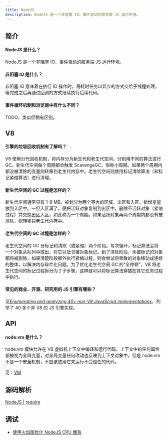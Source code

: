 ```yaml
---
title: NodeJS
description: NodeJS 是一个非阻塞 IO、事件驱动的服务端 JS 运行环境。
---
```


## 简介

#### NodeJS 是什么？

NodeJS 是一个非阻塞 IO、事件驱动的服务端 JS 运行环境。

#### 非阻塞 IO 是什么？

非阻塞 IO 意味着在执行 IO 操作时，将耗时任务以异步的方式交给子线程处理，等完成之后再通过回调的方式继续执行后续代码。

#### 事件循环机制和浏览器中有什么不同？

TODO，类似但稍有区别。

## V8

#### 引擎的垃圾回收机制有了解吗？
        
V8 使用分代回收机制，将内存分为新生代和老生代空间，分别用不同的算法进行 GC。新生代空间每个周期都会触发 ScavengeGC，俗称小周期。如果两个周期内都没被清除的变量则转移到老生代内存中。老生代空间则使用标记清除算法（和标记紧缩算法）进行清理。

#### 新生代空间的 GC 过程是怎样的？

新生代空间通常只有 1-8 MB，被划分为两个等大的区域，出区和入区。新增变量放到入区中。一但入区满了，便把活跃对象复制到出区中，删除不活跃对象（紧缩过程）并交换出区入区，如此称为一个周期。如果活跃对象再两个周期内都没有被清除，则转移只老生代内存中。

#### 老生代空间的 GC 过程是怎样的？

老生代空间的 GC 分标记和清除（或紧缩）两个阶段。每次循环，标记算法会将一个对象从队列中取出，将它以及邻接对象标记。到了清除阶段，未被标记的对象都将被删除。如果清楚阶段额外执行紧缩过程，则会尝试将零散的对象移动成连续的整体，以解决内存碎片化问题。为了优化老生代空间 GC 的“全停顿”，V8 将老生代空间的标记过程拆分为了子步骤，这样就可以将标记算法穿插在其它任务过程中执行。

#### 常见的商业、开源、研究用的 JS 引擎有哪些？

见<i>[Enumerating and analyzing 40+ non-V8 JavaScript implementations](https://notes.eatonphil.com/javascript-implementations.html)</i>，列举了 40 多个非 V8 的 JS 引擎实现。

## API

#### node:vm 是什么？

node:vm 模块允许在 V8 虚拟机上下文中编译和运行代码，上下文中的任何属性都被视为全局变量，对全局变量任何改动也反映到上下文对象中。但是 node:vm 不是一个安全机制，不应该使用它来运行不受信任的代码。

见：[VM](http://nodejs.cn/api/vm.html#vm_vm_executing_javascript)

## 源码解析

[NodeJS | require](/maps/_server/nodejs/source/require)

## 调试

* [使用火焰图优化 NodeJS CPU 爆涨](https://juejin.cn/post/6844903904728236045)
